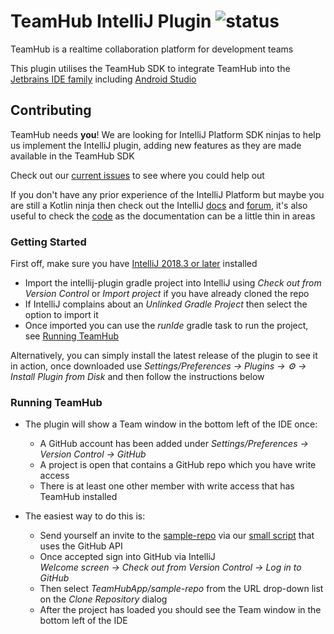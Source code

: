 # TeamHub IntelliJ Plugin ![status](https://img.shields.io/badge/status-in%20development%20-red.svg)

TeamHub is a realtime collaboration platform for development teams

This plugin utilises the TeamHub SDK to integrate TeamHub into the [Jetbrains IDE family](https://www.jetbrains.com/products.html?fromMenu#type=ide) including [Android Studio](https://developer.android.com/studio/)

## Contributing

TeamHub needs **you**! We are looking for IntelliJ Platform SDK ninjas to help us implement the IntelliJ plugin, adding new features as they are made available in the TeamHub SDK

Check out our [current issues](https://github.com/TeamHubApp/intellij-plugin/issues) to see where you could help out

If you don't have any prior experience of the IntelliJ Platform but maybe you are still a Kotlin ninja then check out the IntelliJ [docs](http://www.jetbrains.org/intellij/sdk/docs/welcome.html) and [forum](https://intellij-support.jetbrains.com/hc/en-us/community/topics/200366979-IntelliJ-IDEA-Open-API-and-Plugin-Development), it's also useful to check the [code](https://upsource.jetbrains.com/idea-ce/structure/idea-ce-d00d8b4ae3ed33097972b8a4286b336bf4ffcfab/platform/platform-api/src/com/intellij/openapi) as the documentation can be a little thin in areas

### Getting Started

First off, make sure you have [IntelliJ 2018.3 or later](https://www.jetbrains.com/idea/nextversion/) installed

- Import the intellij-plugin gradle project into IntelliJ using *Check out from Version Control* or *Import project* if you have already cloned the repo
- If IntelliJ complains about an *Unlinked Gradle Project* then select the option to import it
- Once imported you can use the *runIde* gradle task to run the project, see [Running TeamHub](#running-teamhub)

Alternatively, you can simply install the latest release of the plugin to see it in action, once downloaded use *Settings/Preferences -> Plugins -> ⚙️ -> Install Plugin from Disk* and then follow the instructions below

### Running TeamHub

- The plugin will show a Team window in the bottom left of the IDE once:
   - A GitHub account has been added under *Settings/Preferences -> Version Control -> GitHub*
   - A project is open that contains a GitHub repo which you have write access 
   - There is at least one other member with write access that has TeamHub installed
   
- The easiest way to do this is:
   - Send yourself an invite to the [sample-repo](https://github.com/TeamHubApp/sample-repo) via our [small script](https://github.com/login/oauth/authorize?client_id=81a3b381e81f51928b97&allow_signup=false) that uses the GitHub API
   - Once accepted sign into GitHub via IntelliJ<br/>*Welcome screen -> Check out from Version Control -> Log in to GitHub*
   - Then select *TeamHubApp/sample-repo* from the URL drop-down list on the *Clone Repository* dialog
   - After the project has loaded you should see the Team window in the bottom left of the IDE

